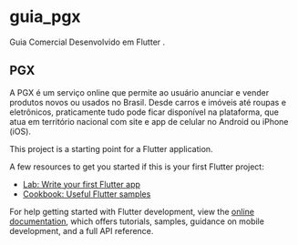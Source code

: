 # guia_pgx

Guia Comercial Desenvolvido em Flutter .


## PGX

A PGX é um serviço online que permite ao usuário anunciar e vender produtos novos ou usados no Brasil. Desde carros e imóveis até roupas e eletrônicos, praticamente tudo pode ficar disponível na plataforma, que atua em território nacional com site e app de celular no Android ou iPhone (iOS).

This project is a starting point for a Flutter application.

A few resources to get you started if this is your first Flutter project:

- [Lab: Write your first Flutter app](https://docs.flutter.dev/get-started/codelab)
- [Cookbook: Useful Flutter samples](https://docs.flutter.dev/cookbook)

For help getting started with Flutter development, view the
[online documentation](https://docs.flutter.dev/), which offers tutorials,
samples, guidance on mobile development, and a full API reference.
